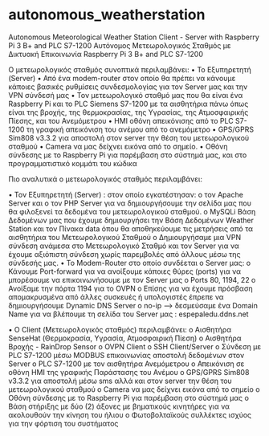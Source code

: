 # autonomous_weatherstation
Autonomous Meteorological Weather Station Client - Server with Raspberry Pi 3 B+ and PLC S7-1200
Αυτόνομος Μετεωρολογικός Σταθμός με Δικτυακή Επικοινωνία Raspberry Pi 3 B+ and PLC S7-1200

Ο μετεωρολογικός σταθμός συνοπτικά περιλαμβάνει:
•	Το Εξυπηρετητή (Server)
•	Από ένα modem-router στον οποίο θα πρέπει να κάνουμε κάποιες βασικές ρυθμίσεις συνδεσμολογίας για τον Server μας και την VPN σύνδεσή μας
•	Τον μετεωρολογικό σταθμό μας που θα είναι ένα Raspberry Pi και το PLC Siemens S7-1200 με τα αισθητήρια πάνω όπως είναι της βροχής, της θερμοκρασίας, της Υγρασίας, της Ατμοσφαιρικής Πίεσης, και του Ανεμόμετρου
•	ΗΜΙ οθόνη απεικόνισης από το PLC S7-1200 τη γραφική απεικόνιση του ανέμου από το ανεμόμετρο
•	GPS/GPRS Sim808 v3.3.2 για αποστολή στον server την θέση του μετεωρολογικού σταθμού
•	Camera να μας δείχνει εικόνα από το σημείο.
•	Οθόνη σύνδεσης με το Raspberry Pi για παρέμβαση στο σύστημά μας, και στο προγραμματιστικό κομμάτι του κώδικα

Πιο αναλυτικά  ο μετεωρολογικός σταθμός περιλαμβάνει:

•	Τον Εξυπηρετητή (Server) : στον οποίο εγκατέστησαν:
o	τον Apache Server και
o	τον PHP Server για να δημιουργήσουμε την σελίδα μας που θα φιλοξενεί τα δεδομένα του μετεωρολογικού σταθμού.
o	MySQLi Βάση Δεδομένων μας που έχουμε δημιουργήσει την Βάση Δεδομένων Weather Station και τον Πίνακα data όπου θα αποθηκεύουμε τις μετρήσεις από τα αισθητήρια του Μετεωρολογικού Σταθμού
o	Δημιουργήσαμε μια VPN σύνδεση ανάμεσα στο Μετεωρολογικό Σταθμό και τον Server για να έχουμε αξιόπιστη σύνδεση χωρίς παρεμβολές από άλλους μέσω της σύνδεσής μας.
•	Το Modem-Router στο οποίο συνδέεται ο Server μας:
o	Κάνουμε Port-forward για να ανοίξουμε κάποιες θύρες (ports)  για να μπορέσουμε να επικοινωνήσουμε με τον Server μας
o	Ports 80, 1194, 22 
o	Ανοίξαμε την πόρτα 1194 για το OVPN
o	Επίσης για να έχουμε πρόσβαση απομακρυσμένα από άλλες συσκευές ή υπολογιστές έπρεπε να δημιουργήσουμε Dynamic DNS Server 
o	no-ip --> δεσμεύσαμε ένα Domain Name για να βλέπουμε τη σελίδα του Server μας : espepaledu.ddns.net


•	Ο Client (Μετεωρολογικός σταθμός) περιλαμβάνει:
o	Αισθητήρα SenseHat (Θερμοκρασία, Υγρασία, Ατμοσφαιρική Πίεση)
o	Αισθητήρα Βροχής - RainDrop Sensor
o	OVPN Client
o	SSH Client/Server
o	Σύνδεση με PLC S7-1200 μέσω MODBUS επικοινωνίας αποστολή δεδομένων στον Server
o	PLC S7-1200 με τον αισθητήρα Ανεμόμετρου
o	Απεικόνιση σε οθόνη HMI της γραφικής Παράστασης του Ανέμου
o	GPS/GPRS Sim808 v3.3.2 για αποστολή μέσω sms αλλά και στον server την θέση του μετεωρολογικού σταθμού
o	Camera να μας δείχνει εικόνα από το σημείο
o	Οθόνη σύνδεσης με το Raspberry Pi για παρέμβαση στο σύστημά μας
o	Βάση στήριξης με δύο (2) άξονες με βηματικούς κινητήρες για να ακολουθούν την κίνηση του ήλιου
o	Φωτοβολταϊκούς συλλέκτες ισχύος για την φόρτιση του συστήματος

